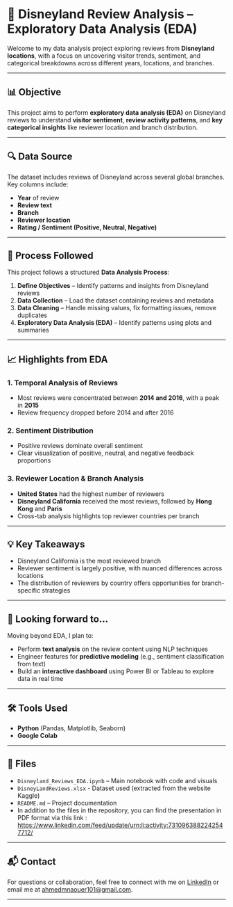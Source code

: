 # 🏰 Disneyland Review Analysis – Exploratory Data Analysis (EDA)

Welcome to my data analysis project exploring reviews from **Disneyland locations**, with a focus on uncovering visitor trends, sentiment, and categorical breakdowns across different years, locations, and branches.

---

## 📊 Objective

This project aims to perform **exploratory data analysis (EDA)** on Disneyland reviews to understand **visitor sentiment**, **review activity patterns**, and **key categorical insights** like reviewer location and branch distribution.

---

## 🔍 Data Source

The dataset includes reviews of Disneyland across several global branches. Key columns include:

- **Year** of review  
- **Review text**  
- **Branch**  
- **Reviewer location**  
- **Rating / Sentiment (Positive, Neutral, Negative)**  

---

## 🧪 Process Followed

This project follows a structured **Data Analysis Process**:

1. **Define Objectives** – Identify patterns and insights from Disneyland reviews  
2. **Data Collection** – Load the dataset containing reviews and metadata  
3. **Data Cleaning** – Handle missing values, fix formatting issues, remove duplicates  
4. **Exploratory Data Analysis (EDA)** – Identify patterns using plots and summaries 

---

## 📈 Highlights from EDA

### 1. Temporal Analysis of Reviews
- Most reviews were concentrated between **2014 and 2016**, with a peak in **2015**  
- Review frequency dropped before 2014 and after 2016 

### 2. Sentiment Distribution
- Positive reviews dominate overall sentiment  
- Clear visualization of positive, neutral, and negative feedback proportions  

### 3. Reviewer Location & Branch Analysis
- **United States** had the highest number of reviewers  
- **Disneyland California** received the most reviews, followed by **Hong Kong** and **Paris**  
- Cross-tab analysis highlights top reviewer countries per branch  

---

## 💡 Key Takeaways

- Disneyland California is the most reviewed branch  
- Reviewer sentiment is largely positive, with nuanced differences across locations  
- The distribution of reviewers by country offers opportunities for branch-specific strategies  

---

## 🚀 Looking forward to...

Moving beyond EDA, I plan to:
- Perform **text analysis** on the review content using NLP techniques  
- Engineer features for **predictive modeling** (e.g., sentiment classification from text)  
- Build an **interactive dashboard** using Power BI or Tableau to explore data in real time  

---

## 🛠 Tools Used

- **Python** (Pandas, Matplotlib, Seaborn)  
- **Google Colab** 

---

## 📎 Files

- `Disneyland_Reviews_EDA.ipynb` – Main notebook with code and visuals
- `DisneyLandReviews.xlsx` - Dataset used (extracted from the website Kaggle)
- `README.md` – Project documentation
- In addition to the files in the repository, you can find the presentation in PDF format via this link : https://www.linkedin.com/feed/update/urn:li:activity:7310963882242547712/

---

## 📬 Contact

For questions or collaboration, feel free to connect with me on [LinkedIn](https://www.linkedin.com/in/ahmedmnaouer/) or email me at ahmedmnaouer101@gmail.com.

---
